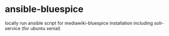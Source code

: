 ansible-bluespice
=================
locally run ansible script for mediawiki-bluespice installation including solr-service (for ubuntu xenial)
